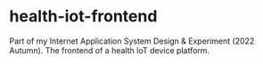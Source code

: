# health-iot-frontend
Part of my Internet Application System Design &amp; Experiment (2022 Autumn). The frontend of a health IoT device platform. 
